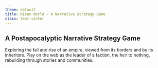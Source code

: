 ```yaml
---
theme: default
title: Risen World - A Narrative Strategy Game
class: text-center
---
```


## A Postapocalyptic Narrative Strategy Game

Exploring the fall and rise of an empire, viewed from its borders and by its inheritors. Play on the web as the leader of a faction, the heir to nothing, rebuilding through stories and communities.

<!-- Defining an idea slide to succinctly define what this project is, and what it is trying to achieve -->
